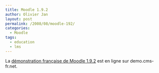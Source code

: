 ```yaml
---
title: Moodle 1.9.2
author: Olivier Jan
layout: post
permalink: /2008/08/moodle-192/
categories:
  - Moodle
tags:
  - education
  - lms
--- 
```


La [démonstration française de Moodle 1.9.2][1] est en ligne sur demo.cms-fr.net.

 [1]: /demo/moodle